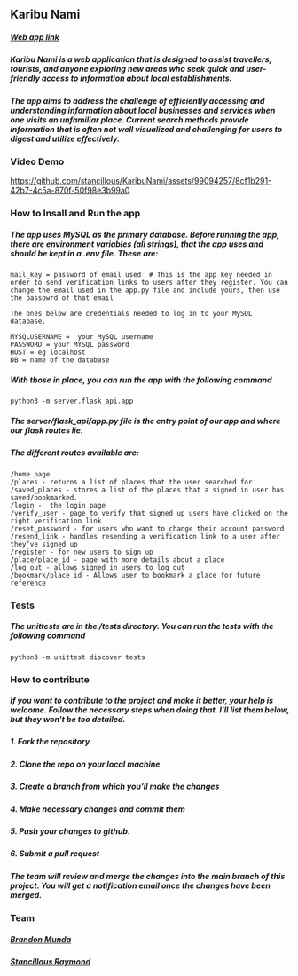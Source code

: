 
## Karibu Nami
##### [Web app link](https://www.botontapwater.tech/)

<h5>Karibu Nami is a web application that is designed to assist travellers, tourists, and anyone exploring new areas who seek quick and user-friendly access to information about local establishments. 
</h5>
<h5>The app aims to address the challenge of efficiently accessing and understanding information about local businesses and services when one visits an unfamiliar place. Current search methods provide information that is often not well visualized and challenging for users to digest and utilize effectively.
</h5>

<h3>Video Demo</h3>


https://github.com/stancillous/KaribuNami/assets/99094257/8cf1b291-42b7-4c5a-870f-50f98e3b99a0


<h3>How to Insall and Run the app</h3>
<h5>The app uses MySQL as the primary database. Before running the app, there are environment variables (all strings), that the app uses and should be kept in a .env file. These are:
</h5>

```
mail_key = password of email used  # This is the app key needed in order to send verification links to users after they register. You can change the email used in the app.py file and include yours, then use the passowrd of that email

The ones below are credentials needed to log in to your MySQL database.

MYSQLUSERNAME =  your MySQL username
PASSWORD = your MYSQL password
HOST = eg localhost
DB = name of the database

```

<h5>With those in place, you can run the app with the following command</h5>

```
python3 -m server.flask_api.app
```


<h5>The server/flask_api/app.py file is the entry point of our app and where our flask routes lie.</h5>
<h5>The different routes available are:</h5>

```
/home page
/places - returns a list of places that the user searched for
/saved_places - stores a list of the places that a signed in user has saved/bookmarked.
/login -  the login page
/verify_user - page to verify that signed up users have clicked on the right verification link
/reset_password - for users who want to change their account password
/resend_link - handles resending a verification link to a user after they’ve signed up
/register - for new users to sign up
/place/place_id - page with more details about a place
/log_out - allows signed in users to log out
/bookmark/place_id - Allows user to bookmark a place for future reference
```
<h3>Tests</h3>
<h5>The unittests are in the /tests directory. You can run the tests with the following command</h5>

```
python3 -m unittest discover tests
```

<h3>How to contribute</h3>

<h5>If you want to contribute to the project and make it better, your help is welcome. Follow the necessary steps when doing that. I'll list them below, but they won't be too detailed.</h5>
<h5> 1. Fork the repository</h5>
<h5> 2. Clone the repo on your local machine</h5>
<h5> 3. Create a branch from which you'll make the changes</h5>
<h5> 4. Make necessary changes and commit them</h5>
<h5> 5. Push your changes to github.</h5>
<h5> 6. Submit a pull request</h5>
<h5> The team will review and merge the changes into the main branch of this project. You will get a notification email once the changes have been merged.</h5>


<h3>Team</h3>

##### [Brandon Munda](https://github.com/Bot-on-Tapwater)
##### [Stancillous Raymond](https://github.com/stancillous)

